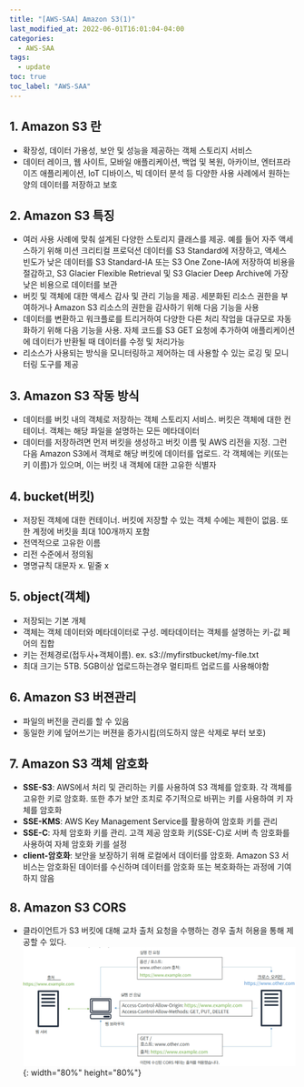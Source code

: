 ```yaml
---
title: "[AWS-SAA] Amazon S3(1)"
last_modified_at: 2022-06-01T16:01:04-04:00
categories:
  - AWS-SAA
tags:
  - update
toc: true
toc_label: "AWS-SAA"
---
```


## 1. Amazon S3 란
- 확장성, 데이터 가용성, 보안 및 성능을 제공하는 객체 스토리지 서비스
- 데이터 레이크, 웹 사이트, 모바일 애플리케이션, 백업 및 복원, 아카이브, 엔터프라이즈 애플리케이션, IoT 디바이스, 빅 데이터 분석 등 다양한 사용 사례에서 원하는 양의 데이터를 저장하고 보호

## 2. Amazon S3 특징
- 여러 사용 사례에 맞춰 설계된 다양한 스토리지 클래스를 제공. 예를 들어 자주 액세스하기 위해 미션 크리티컬 프로덕션 데이터를 S3 Standard에 저장하고, 액세스 빈도가 낮은 데이터를 S3 Standard-IA 또는 S3 One Zone-IA에 저장하여 비용을 절감하고, S3 Glacier Flexible Retrieval 및 S3 Glacier Deep Archive에 가장 낮은 비용으로 데이터를 보관
- 버킷 및 객체에 대한 액세스 감사 및 관리 기능을 제공. 세분화된 리소스 권한을 부여하거나 Amazon S3 리소스의 권한을 감사하기 위해 다음 기능을 사용
- 데이터를 변환하고 워크플로를 트리거하여 다양한 다른 처리 작업을 대규모로 자동화하기 위해 다음 기능을 사용. 자체 코드를 S3 GET 요청에 추가하여 애플리케이션에 데이터가 반환될 때 데이터를 수정 및 처리가능
- 리소스가 사용되는 방식을 모니터링하고 제어하는 데 사용할 수 있는 로깅 및 모니터링 도구를 제공

## 3. Amazon S3 작동 방식
- 데이터를 버킷 내의 객체로 저장하는 객체 스토리지 서비스. 버킷은 객체에 대한 컨테이너. 객체는 해당 파일을 설명하는 모든 메타데이터
- 데이터를 저장하려면 먼저 버킷을 생성하고 버킷 이름 및 AWS 리전을 지정. 그런 다음 Amazon S3에서 객체로 해당 버킷에 데이터를 업로드. 각 객체에는 키(또는 키 이름)가 있으며, 이는 버킷 내 객체에 대한 고유한 식별자

## 4. bucket(버킷)
- 저장된 객체에 대한 컨테이너. 버킷에 저장할 수 있는 객체 수에는 제한이 없음. 또한 계정에 버킷을 최대 100개까지 포함
- 전역적으로 고유한 이름
- 리전 수준에서 정의됨
- 명명규칙 대문자 x. 밑줄 x

## 5. object(객체)
- 저장되는 기본 개체
- 객체는 객체 데이터와 메타데이터로 구성. 메타데이터는 객체를 설명하는 키-값 페어의 집합
- 키는 전체경로(접두사+객체이름). ex. s3://myfirstbucket/my-file.txt
- 최대 크기는 5TB. 5GB이상 업로드하는경우 멀티파트 업로드를 사용해야함

## 6. Amazon S3 버젼관리
- 파일의 버전을 관리를 할 수 있음
- 동일한 키에 덮어쓰기는 버젼을 증가시킴(의도하지 않은 삭제로 부터 보호)

## 7. Amazon S3 객체 암호화
- **SSE-S3**: AWS에서 처리 및 관리하는 키를 사용하여 S3 객체를 암호화. 각 객체를 고유한 키로 암호화. 또한 추가 보안 조치로 주기적으로 바뀌는 키를 사용하여 키 자체를 암호화
- **SSE-KMS**: AWS Key Management Service를 활용하여 암호화 키를 관리
- **SSE-C**: 자체 암호화 키를 관리. 고객 제공 암호화 키(SSE-C)로 서버 측 암호화를 사용하여 자체 암호화 키를 설정
- **client-암호화**: 보안을 보장하기 위해 로컬에서 데이터를 암호화. Amazon S3 서비스는 암호화된 데이터를 수신하며 데이터를 암호화 또는 복호화하는 과정에 기여하지 않음

## 8. Amazon S3 CORS
- 클라이언트가 S3 버킷에 대해 교차 출처 요청을 수행하는 경우 출처 허용을 통해 제공할 수 있다.   
![image](/assets/images/amzon-s3/cors.png){: width="80%" height="80%"}